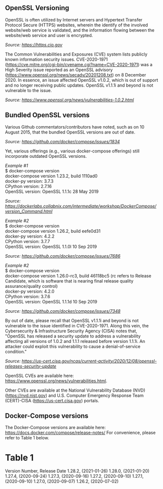 ## OpenSSL Versioning ##

OpenSSL is often utilized by Internet servers and Hypertext Transfer Protocol Secure (HTTPS) websites, wherein the identify of the involved website/web service is validated, and the information flowing between the website/web service and user is encrypted. 

*Source: https://https.cio.gov*

The Common Vulnerabilities and Exposures (CVE) system lists publicly known information security issues. CVE-2020-1971 (https://cve.mitre.org/cgi-bin/cvename.cgi?name=CVE-2020-1971) was a High Severity issue reported as an OpenSSL advisory (https://www.openssl.org/news/secadv/20201208.txt) on 8 December 2020. In essence, an issue affected OpenSSL v1.0.2, which is out of support and no longer receiving public updates. OpenSSL v1.1.1i and beyond is not vulnerable to the issue. 

*Source: https://www.openssl.org/news/vulnerabilities-1.0.2.html*


## Bundled OpenSSL versions ## 

Various Github commentators/contributors have noted, such as on 10 August 2015, that the bundled OpenSSL versions are out of date.

*Source: https://github.com/docker/compose/issues/1834*

Yet, various offerings (e.g., various docker-compose offerings) still incorporate outdated OpenSSL versions.

*Example #1*<br/>
$ docker-compose version<br/>
docker-compose version 1.23.2, build 1110ad0<br/>
docker-py version: 3.7.3<br/>
CPython version: 2.7.16<br/>
OpenSSL version: OpenSSL 1.1.1c  28 May 2019<br/>

*Source: https://dockerlabs.collabnix.com/intermediate/workshop/DockerCompose/version_Command.html*

*Example #2*<br/>
$ docker-compose version<br/>
docker-compose version 1.26.2, build eefe0d31<br/>
docker-py version: 4.2.2<br/>
CPython version: 3.7.7<br/>
OpenSSL version: OpenSSL 1.1.0l  10 Sep 2019<br/>

*Source: https://github.com/docker/compose/issues/7686*

*Example #2*<br/>
$ docker-compose version<br/>
docker-compose version 1.26.0-rc3, build 46118bc5 (rc refers to Release Candidate, which is software that is nearing final release quality assurance/quality control)<br/>
docker-py version: 4.2.0<br/>
CPython version: 3.7.6<br/>
OpenSSL version: OpenSSL 1.1.1d  10 Sep 2019<br/>

*Source: https://github.com/docker/compose/issues/7348*

By out of date, please recall that OpenSSL v1.1.1i and beyond is not vulnerable to the issue identified in CVE-2020-1971. Along this vein, the Cybersecurity & Infrastructure Security Agency (CISA) notes that, "OpenSSL has released a security update to address a vulnerability affecting all versions of 1.0.2 and 1.1.1 released before version 1.1.1i. An attacker could exploit this vulnerability to cause a denial-of-service condition."

*Source: https://us-cert.cisa.gov/ncas/current-activity/2020/12/08/openssl-releases-security-update*

OpenSSL CVEs are available here: https://www.openssl.org/news/vulnerabilities.html.

Other CVEs are available at the National Vulnerability Database (NVD) (https://nvd.nist.gov) and U.S. Computer Emergency Response Team (CERT)-CISA (https://us-cert.cisa.gov) portals.

## Docker-Compose versions ## 

The Docker-Compose versions are available here: https://docs.docker.com/compose/release-notes/
For convenience, please refer to Table 1 below.

# Table 1 #

Version Number, Release Date
1.28.2, (2021-01-26)
1.28.0, (2021-01-20)
1.27.4, (2020-09-24)
1.27.3, (2020-09-16)
1.27.2, (2020-09-10)
1.27.1, (2020-09-10)
1.27.0, (2020-09-07)
1.26.2, (2020-07-02)







